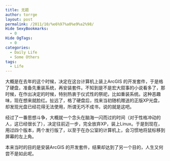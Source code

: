 ```yaml
---
title: 无题
author: torrge
layout: post
permalink: /2011/10/%e6%97%a0%e9%a2%98/
Hide SexyBookmarks:
  - 0
Hide OgTags:
  - 0
categories:
  - Daily Life
  - Some Others
tags:
  - Life
---
```

大概是在去年的这个时候，决定在这台计算机上装上ArcGIS 的开发套件，于是格了硬盘，准备先重装系统，再安装套件。不知到是不是宏大叙事的小说看多了，那时候，在作出决定的时候，特别热衷于仪式性的祭祀，比如重装系统。这种恶趣味，现在想来就脸红。扯远了，格了硬盘后，找来当初随机赠送的正版XP光盘，却发现光盘已经花得无法使用，所谓无巧不成书，说的就是这吧。

经过了一番思想斗争，大概就一个念头在脑海一闪而过的时间（对于性格冲动的人，这已经很长了），决定往前迈一步，完全放弃XP，装上Linux。于是到现在，用过四个版本，两个发行版了，以至于在办公室的计算机上，会习惯地将鼠标移到屏幕的左上角。

本来当时的目的是安装ArcGIS 的开发套件，结果却达到了另一个目的，人生又何尝不是如此呢。